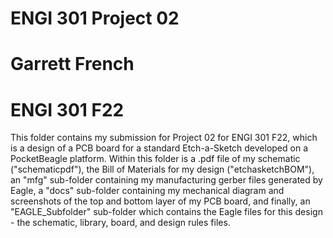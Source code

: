 
# ENGI 301 Project 02
# Garrett French
# ENGI 301 F22

This folder contains my submission for Project 02 for ENGI 301 F22, which is a design of a PCB board for a standard Etch-a-Sketch developed on a PocketBeagle platform. Within this folder is a .pdf file of my schematic ("schematicpdf"), the Bill of Materials for my design ("etchasketchBOM"), an "mfg" sub-folder containing my manufacturing gerber files generated by Eagle, a "docs" sub-folder containing my mechanical diagram and screenshots of the top and bottom layer of my PCB board, and finally, an "EAGLE_Subfolder" sub-folder which contains the Eagle files for this design - the schematic, library, board, and design rules files.